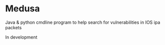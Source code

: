 # Medusa

Java & python cmdline program to help search for vulnerabilities in IOS ipa packets <br />

In development
